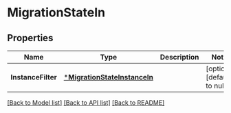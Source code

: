 # MigrationStateIn

## Properties
Name | Type | Description | Notes
------------ | ------------- | ------------- | -------------
**InstanceFilter** | [***MigrationStateInstanceIn**](MigrationStateInstanceIn.md) |  | [optional] [default to null]

[[Back to Model list]](../README.md#documentation-for-models) [[Back to API list]](../README.md#documentation-for-api-endpoints) [[Back to README]](../README.md)

